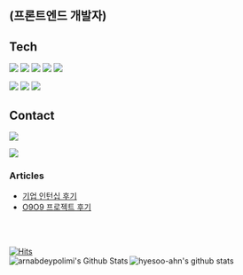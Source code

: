 ##  (프론트엔드 개발자)
## Tech
<p>
<img src="https://img.shields.io/badge/HTML5-E34F26?style=flat-square&logo=HTML5&logoColor=white"/></a>
<img src="https://img.shields.io/badge/CSS3-1572B6?style=flat-square&logo=CSS3&logoColor=white"/></a>
<img src="https://img.shields.io/badge/JavaScript-F7DF1E?style=flat-square&logo=JavaScript&logoColor=white"/></a>
<img src="https://img.shields.io/badge/TypeScript-3178C6?style=flat-square&logo=TypeScript&logoColor=white"/></a>
<img src="https://img.shields.io/badge/React-61DAFB?style=flat-square&logo=React&logoColor=white"/></a>

</p>
<p>
<img src="https://img.shields.io/badge/StyledComponents-DB7093?style=flat-square&logo=Styled%2Dcomponents&logoColor=white"/></a>
<img src="https://img.shields.io/badge/Git-F05032?style=flat-square&logo=Git&logoColor=white"/></a>
<img src="https://img.shields.io/badge/Redux-764ABC?style=flat-square&logo=Firebase&logoColor=white"/></a>
</p>

## Contact
<p>
<a href="https://velog.io/@gptn719"><img src="https://img.shields.io/badge/Velog-00B336?style=flat-square&logo=Vimeo&logoColor=white"/></a><a/>
</p>
<p>
<a href="mailto:ahnhs719@gmail.com"><img src="https://img.shields.io/badge/Gmail-D14836?style=flat-square&logo=Gmail&logoColor=white"/></a></a>
</p>


### Articles
- [기업 인턴십 후기](https://velog.io/@gptn719/WeCode-%EA%B8%B0%EC%97%85%ED%98%91%EC%97%85-%ED%9B%84%EA%B8%B0)
- [O9O9 프로젝트 후기](https://velog.io/@gptn719/React-G9-Clone-Project-O9O9-%ED%9B%84%EA%B8%B0)
<p>
<br />
<br />
  
[![Hits](https://hits.seeyoufarm.com/api/count/incr/badge.svg?url=https%3A%2F%2Fgithub.com%2Fgjbae1212%2Fhit-counter)](https://hits.seeyoufarm.com)             
<img align="left" alt="arnabdeypolimi's Github Stats" src="https://github-readme-stats.vercel.app/api?username=hyesoo-ahn" />
![hyesoo-ahn's github stats](https://github-readme-stats.vercel.app/api/top-langs/?username=hyesoo-ahn&show_icons=true&layout=compact&hide_border=true)
</p>
